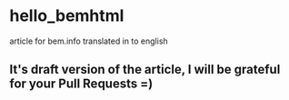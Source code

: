 hello_bemhtml
=============

article for bem.info translated in to english

## It's draft version of the article, I will be grateful for your Pull Requests =)

